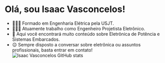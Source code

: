 # Olá, sou Isaac Vasconcelos!
- 👨🏼‍💼 Formado em Engenharia Elétrica pela USJT.
- 👨🏼‍🏭 Atuamente trabalho como Engenheiro Projetista Eletrônico.
- 💾 Aqui você encontrará muito conteúdo sobre Eletrônica de Potência e Sistemas Embarcados.
- 😉 Sempre disposto a conversar sobre eletrônica ou assuntos profissionais, basta entrar em contato! 
  ![Isaac Vasconcelos GitHub stats](https://github-readme-stats.vercel.app/api?username=i-vasconcelos&show_icons=true&theme=dark)
  

<!--
**i-vasconcelos/i-vasconcelos** is a ✨ _special_ ✨ repository because its `README.md` (this file) appears on your GitHub profile.

Here are some ideas to get you started:

- 🔭 I’m currently working on ...
- 🌱 I’m currently learning ...
- 👯 I’m looking to collaborate on ...
- 🤔 I’m looking for help with ...
- 💬 Ask me about ...
- 📫 How to reach me: ...
- 😄 Pronouns: ...
- ⚡ Fun fact: ...
-->
